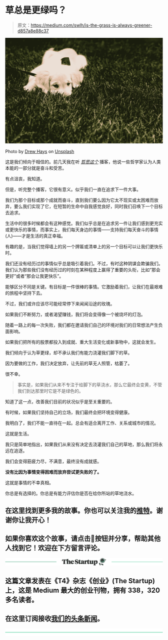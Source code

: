# 草总是更绿吗？

> 原文：<https://medium.com/swlh/is-the-grass-is-always-greener-d857a8e88c37>

![](img/730e886f9395ac4f2ead0219b4050c24.png)

Photo by [Drew Hays](https://unsplash.com/photos/HPbCE7OxMnY?utm_source=unsplash&utm_medium=referral&utm_content=creditCopyText) on [Unsplash](https://unsplash.com/search/photos/grass?utm_source=unsplash&utm_medium=referral&utm_content=creditCopyText)

这是我们倾向于相信的。前几天我在听 [*哲思这个*](http://philosophizethis.org/) 播客，他说一些哲学家认为人类本能的一部分就是奋斗和受苦。

有点沮丧，我知道。

但是，听完整个播客，它很有意义。似乎我们一直在追求下一件大事。

我们为那个目标或那个成就而奋斗，直到我们要么因为它太不现实或太困难而放弃，要么我们实现了它，在短暂的生命中自我感觉良好，同时我们召唤下一个目标去追求。

生活中的很多时候都会有这种感觉。我们似乎总是在追求另一件让我们感到更充实或更快乐的事情，而事实上，我们每天身边的事情——支持我们每天奋斗的事情(人)——才是生活的真正幸福。

有趣的是，当我们觉得墙上的另一个牌匾或清单上的另一个目标可以让我们更快乐时。

我们还没有经历过的事情似乎总是吸引着我们。不过，有时这种阴谋会欺骗我们。我们认为那些我们没有经历过的时刻在某种程度上赢得了重要的头衔，比如“那会更好”或者“那会让我更快乐”。

能够区分不同是关键。有目标是一件很棒的事情。它激励着我们，让我们在最艰难的旅程中坚持下去。

不过，我们或许应该尽可能经常停下来闻闻沿途的玫瑰。

如果我们不断努力，或者渴望赚钱，我们将会变得像一个被烧坏的灯泡。

随着一路上的每一次失败，我们都在邀请我们自己的环境对我们的日常想法产生负面影响。

如果我们把所有的股票都投入到成就、重大生活变化或新事物中，这就会发生。

我们倾向于认为草更绿，却不承认我们有能力浇灌我们脚下的草。

因为要做的工作，我们决定放弃，让先前的草无人照管，枯萎了。

很不幸。

> 事实是，如果我们从来不专注于给脚下的草浇水，那么它最终会变黄，不管我们到达那里时它是不是绿色的。

知道了这一点，改善我们目前的状况似乎是至关重要的。

有时候，如果我们坚持自己的立场，我们最终会把环境变得健康。

我明白了，我们不能一直待在一起。总会有适合离开工作、关系或城市的情况。

这就是生活。

我只是简单地指出，如果我们从来没有决定去浇灌我们自己的草地，那么我们将永远在追逐。

我们会变得筋疲力尽，不满意，最终没有成就感。

**没有比因为事情变得困难而放弃尝试更失败的了。**

这就是事情的不幸真相。

你总是有选择的。你总是有能力评估你是否在给你所站的草地浇水。

## 在这里找到更多我的故事。你也可以关注我的[推特](https://twitter.com/Eturn102)。谢谢你让我开心！

## 如果你喜欢这个故事，请点击👏按钮并分享，帮助其他人找到它！欢迎在下方留言评论。

[![](img/308a8d84fb9b2fab43d66c117fcc4bb4.png)](https://medium.com/swlh)

## 这篇文章发表在《T4》杂志《创业》(The Startup)上，这是 Medium 最大的创业刊物，拥有 338，320 多名读者。

## 在这里订阅接收[我们的头条新闻](http://growthsupply.com/the-startup-newsletter/)。

[![](img/b0164736ea17a63403e660de5dedf91a.png)](https://medium.com/swlh)